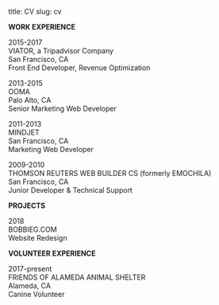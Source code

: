title: CV
slug: cv


**WORK EXPERIENCE**    

2015-2017  
VIATOR, a Tripadvisor Company  
San Francisco, CA  
Front End Developer, Revenue Optimization  

2013-2015  
OOMA  
Palo Alto, CA  
Senior Marketing Web Developer  

2011-2013  
MINDJET  
San Francisco, CA  
Marketing Web Developer  

2009-2010  
THOMSON REUTERS WEB BUILDER CS (formerly EMOCHILA)  
San Francisco, CA  
Junior Developer & Technical Support  



**PROJECTS**    

2018  
BOBBIEG.COM  
Website Redesign  


  
**VOLUNTEER EXPERIENCE**       

2017-present  
FRIENDS OF ALAMEDA ANIMAL SHELTER  
Alameda, CA  
Canine Volunteer  

